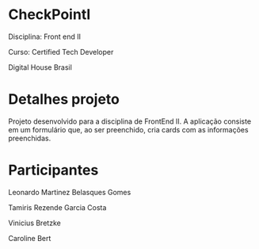 # CheckPointI
<p>Disciplina: Front end II</p>
<p>Curso: Certified Tech Developer</p> 
<p>Digital House Brasil</p>

# Detalhes projeto
Projeto desenvolvido para a disciplina de FrontEnd II.
A aplicação consiste em um formulário que, ao ser preenchido, cria cards com as informações preenchidas.

# Participantes
<p>Leonardo Martinez Belasques Gomes</p>
<p>Tamiris Rezende Garcia Costa</p>
<p>Vinicius Bretzke</p>
<p>Caroline Bert</p>

